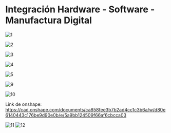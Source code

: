 Integración Hardware - Software - Manufactura Digital
====================================================
![1](https://i.postimg.cc/q7snvz7Z/Integrci-n.jpg)

![2](https://i.postimg.cc/zfhmb1mQ/Integrci-n-1.jpg)

![3](https://i.postimg.cc/8z5rLNbt/Integrci-n-2.jpg)

![4](https://i.postimg.cc/RFzFpBcr/Integrci-n-3.jpg)

![5](https://i.postimg.cc/HkwsJNqB/Integrci-n-4.jpg)

![9](https://i.postimg.cc/BQftVh62/Integrci-n.jpg)

![10](https://i.postimg.cc/zXr5Yvgc/Integrci-n-1.jpg)

Link de onshape: https://cad.onshape.com/documents/ca858fee3b7b2ad4cc1c3b6a/w/d80e6140443c176be9d90e0b/e/5a9bb124509f66af6cbcca03

![11](https://i.postimg.cc/rm206cCC/Integrci-n-2.jpg)
![12](https://i.postimg.cc/CL5KQzpp/Integrci-n-3.jpg)
